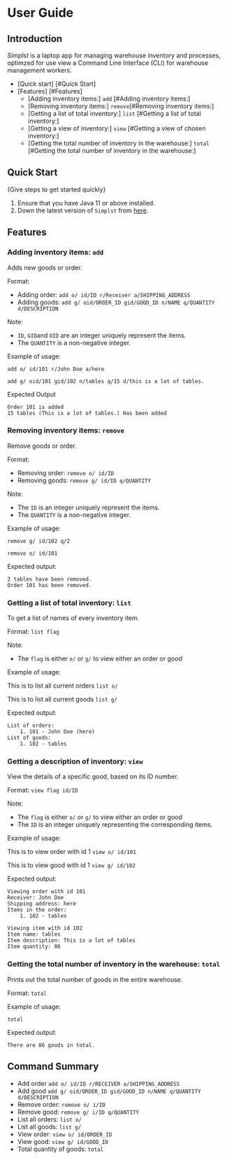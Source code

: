 # User Guide

## Introduction

*Simplst* is a laptop app for managing warehouse inventory and processes, optimzed for use view a Command Line Interface
(CLI) for warehouse management workers.

* [Quick start] [#Quick Start]
* [Features] [#Features]
  * [Adding inventory items:] `add` [#Adding inventory items:]
  * [Removing inventory items:] `remove`[#Removing inventory items:]
  * [Getting a list of total inventory:] `list` [#Getting a list of total inventory:]
  * [Getting a view of inventory:] `view` [#Getting a view of chosen inventory:]
  * [Getting the total number of inventory in the warehouse:] `total` [#Getting the total number of inventory 
  in the warehouse:]

## Quick Start

{Give steps to get started quickly}

1. Ensure that you have Java 11 or above installed.
1. Down the latest version of `Simplst` from [here](http://link.to/duke).

## Features

### Adding inventory items: `add`
Adds new goods or order.

Format: 
* Adding order: `add o/ id/ID r/Receiver a/SHIPPING_ADDRESS`
* Adding goods: `add g/ oid/ORDER_ID gid/GOOD_ID n/NAME q/QUANTITY d/DESCRIPTION`

Note:
* `ID`, `GID`and `OID` are an integer uniquely represent the items.
* The `QUANTITY` is a non-negative integer.

Example of usage: 

`add o/ id/101 r/John Doe a/here`

`add g/ oid/101 gid/102 n/tables q/15 d/this is a lot of tables.`

Expected Output
```
Order 101 is added
15 tables (This is a lot of tables.) Has been added
```

### Removing inventory items: `remove`
Remove goods or order. 

Format: 
* Removing order: `remove o/ id/ID`
* Removing goods: `remove g/ id/ID q/QUANTITY`

Note:
* The `ID` is an integer uniquely represent the items.
* The `QUANTITY` is a non-negative integer.

Example of usage:

`remove g/ id/102 q/2`

`remove o/ id/101`

Expected output:

```
2 tables have been removed.
Order 101 has been removed.
```

### Getting a list of total inventory: `list`
To get a list of names of every inventory item.

Format: `list flag`

Note:
* The `flag` is either `o/` or `g/` to view either an order or good

Example of usage:

This is to list all current orders
`list o/`

This is to list all current goods
`list g/`

Expected output: 
```
List of orders:
    1. 101 - John Doe (here)
List of goods:
    1. 102 - tables
```

### Getting a description of inventory: `view`
View the details of a specific good, based on its ID number.

Format: `view flag id/ID`

Note:
* The `flag` is either `o/` or `g/` to view either an order or good
* The `ID` is an integer uniquely representing the corresponding items.

Example of usage:

This is to view order with id 1
`view o/ id/101`

This is to view good with id 1
`view g/ id/102`

Expected output:
```
Viewing order with id 101
Receiver: John Doe
Shipping address: here
Items in the order:
    1. 102 - tables
```
```
Viewing item with id 102
Item name: tables
Item description: This is a lot of tables
Item quantity: 86
```

### Getting the total number of inventory in the warehouse: `total`
Prints out the total number of goods in the entire warehouse.

Format: `total`

Example of usage:

`total`

Expected output:
```
There are 86 goods in total.
```

## Command Summary

* Add order `add o/ id/ID r/RECEIVER a/SHIPPING_ADDRESS`
* Add good `add g/ oid/ORDER_ID gid/GOOD_ID n/NAME q/QUANTITY d/DESCRIPTION`
* Remove order: `remove o/ i/ID`
* Remove good: `remove g/ i/ID q/QUANTITY`
* List all orders: `list o/`
* List all goods: `list g/`
* View order: `view o/ id/ORDER_ID`
* View good: `view g/ id/GOOD_ID`
* Total quantity of goods: `total`
